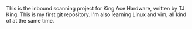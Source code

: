 
This is the inbound scanning project for King Ace Hardware, written by TJ King. This is my first git repository. I'm also learning Linux and vim, all kind of at the same time. 
